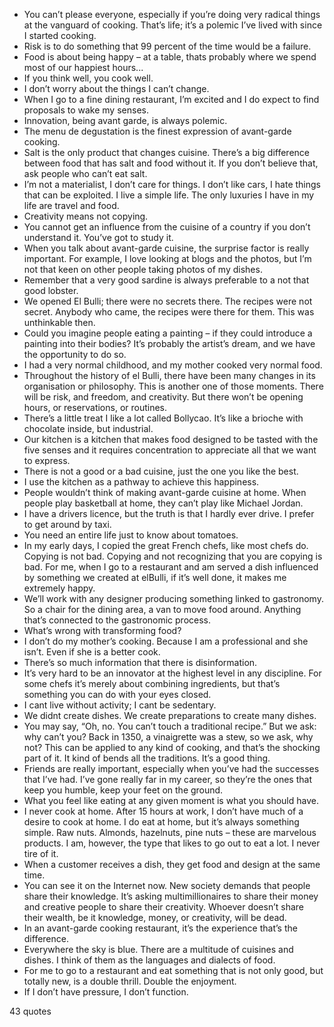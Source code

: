  - You can’t please everyone, especially if you’re doing very radical things at the vanguard of cooking. That’s life; it’s a polemic I’ve lived with since I started cooking.
 - Risk is to do something that 99 percent of the time would be a failure.
 - Food is about being happy – at a table, thats probably where we spend most of our happiest hours...
 - If you think well, you cook well.
 - I don’t worry about the things I can’t change.
 - When I go to a fine dining restaurant, I’m excited and I do expect to find proposals to wake my senses.
 - Innovation, being avant garde, is always polemic.
 - The menu de degustation is the finest expression of avant-garde cooking.
 - Salt is the only product that changes cuisine. There’s a big difference between food that has salt and food without it. If you don’t believe that, ask people who can’t eat salt.
 - I’m not a materialist, I don’t care for things. I don’t like cars, I hate things that can be exploited. I live a simple life. The only luxuries I have in my life are travel and food.
 - Creativity means not copying.
 - You cannot get an influence from the cuisine of a country if you don’t understand it. You’ve got to study it.
 - When you talk about avant-garde cuisine, the surprise factor is really important. For example, I love looking at blogs and the photos, but I’m not that keen on other people taking photos of my dishes.
 - Remember that a very good sardine is always preferable to a not that good lobster.
 - We opened El Bulli; there were no secrets there. The recipes were not secret. Anybody who came, the recipes were there for them. This was unthinkable then.
 - Could you imagine people eating a painting – if they could introduce a painting into their bodies? It’s probably the artist’s dream, and we have the opportunity to do so.
 - I had a very normal childhood, and my mother cooked very normal food.
 - Throughout the history of el Bulli, there have been many changes in its organisation or philosophy. This is another one of those moments. There will be risk, and freedom, and creativity. But there won’t be opening hours, or reservations, or routines.
 - There’s a little treat I like a lot called Bollycao. It’s like a brioche with chocolate inside, but industrial.
 - Our kitchen is a kitchen that makes food designed to be tasted with the five senses and it requires concentration to appreciate all that we want to express.
 - There is not a good or a bad cuisine, just the one you like the best.
 - I use the kitchen as a pathway to achieve this happiness.
 - People wouldn’t think of making avant-garde cuisine at home. When people play basketball at home, they can’t play like Michael Jordan.
 - I have a drivers licence, but the truth is that I hardly ever drive. I prefer to get around by taxi.
 - You need an entire life just to know about tomatoes.
 - In my early days, I copied the great French chefs, like most chefs do. Copying is not bad. Copying and not recognizing that you are copying is bad. For me, when I go to a restaurant and am served a dish influenced by something we created at elBulli, if it’s well done, it makes me extremely happy.
 - We’ll work with any designer producing something linked to gastronomy. So a chair for the dining area, a van to move food around. Anything that’s connected to the gastronomic process.
 - What’s wrong with transforming food?
 - I don’t do my mother’s cooking. Because I am a professional and she isn’t. Even if she is a better cook.
 - There’s so much information that there is disinformation.
 - It’s very hard to be an innovator at the highest level in any discipline. For some chefs it’s merely about combining ingredients, but that’s something you can do with your eyes closed.
 - I cant live without activity; I cant be sedentary.
 - We didnt create dishes. We create preparations to create many dishes.
 - You may say, “Oh, no. You can’t touch a traditional recipe.” But we ask: why can’t you? Back in 1350, a vinaigrette was a stew, so we ask, why not? This can be applied to any kind of cooking, and that’s the shocking part of it. It kind of bends all the traditions. It’s a good thing.
 - Friends are really important, especially when you’ve had the successes that I’ve had. I’ve gone really far in my career, so they’re the ones that keep you humble, keep your feet on the ground.
 - What you feel like eating at any given moment is what you should have.
 - I never cook at home. After 15 hours at work, I don’t have much of a desire to cook at home. I do eat at home, but it’s always something simple. Raw nuts. Almonds, hazelnuts, pine nuts – these are marvelous products. I am, however, the type that likes to go out to eat a lot. I never tire of it.
 - When a customer receives a dish, they get food and design at the same time.
 - You can see it on the Internet now. New society demands that people share their knowledge. It’s asking multimillionaires to share their money and creative people to share their creativity. Whoever doesn’t share their wealth, be it knowledge, money, or creativity, will be dead.
 - In an avant-garde cooking restaurant, it’s the experience that’s the difference.
 - Everywhere the sky is blue. There are a multitude of cuisines and dishes. I think of them as the languages and dialects of food.
 - For me to go to a restaurant and eat something that is not only good, but totally new, is a double thrill. Double the enjoyment.
 - If I don’t have pressure, I don’t function.

43 quotes